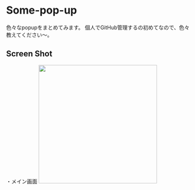 # Some-pop-up

色々なpopupをまとめてみます。
個人でGitHub管理するの初めてなので、色々教えてください〜。

## Screen Shot
・メイン画面
<img src="https://user-images.githubusercontent.com/45648233/116074081-37860000-a6cc-11eb-945d-0094c498432c.png" width="320">

